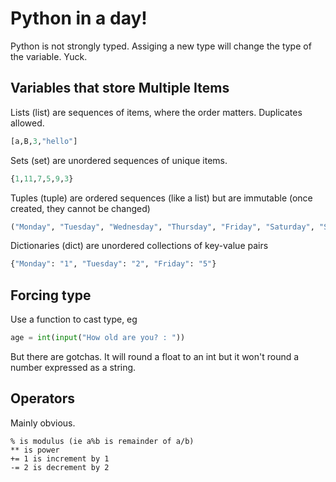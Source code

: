 # Python in a day!

Python is not strongly typed. Assiging a new type will change the type of the variable. Yuck. 


## Variables that store Multiple Items

Lists (list) are sequences of items, where the order matters.  Duplicates allowed. 
```python
[a,B,3,"hello"]
```
Sets (set) are unordered sequences of unique items.
```python
{1,11,7,5,9,3} 
```
Tuples (tuple) are ordered sequences (like a list) but are immutable (once created, they cannot be changed)

```python
("Monday", "Tuesday", "Wednesday", "Thursday", "Friday", "Saturday", "Sunday")
```
Dictionaries (dict) are unordered collections of key-value pairs

```python
{"Monday": "1", "Tuesday": "2", "Friday": "5"}
```

##  Forcing type

Use a function to cast type, eg
```python
age = int(input("How old are you? : "))

````
But there are gotchas. It will round a float to an int but it won't round a number expressed as a string.

## Operators

Mainly obvious. 

    % is modulus (ie a%b is remainder of a/b)
    ** is power 
    += 1 is increment by 1
    -= 2 is decrement by 2

